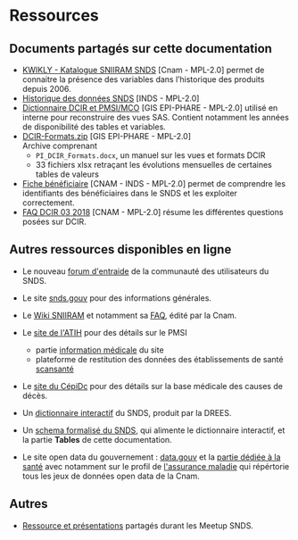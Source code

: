 # Ressources
<!-- SPDX-License-Identifier: MPL-2.0 -->

## Documents partagés sur cette documentation
- [KWIKLY - Katalogue SNIIRAM SNDS](kwikly.md) [Cnam - MPL-2.0] permet de connaitre la présence des variables dans l’historique des produits depuis 2006.
- [Historique des données SNDS](../files/2019_INDS_Historique-des-données-SNDS_MPL-2.0.pptx) [INDS - MPL-2.0]
- [Dictionnaire DCIR et PMSI/MCO](../files/2019-04_GIS_EPI-PHARE_DICO_DCIR_4_Vue_MPL-2.0.xlsx) [GIS EPI-PHARE - MPL-2.0] utilisé en interne pour reconstruire des vues SAS. Contient notamment les années de disponibilité des tables et variables.
- [DCIR-Formats.zip](../files/2019-04_GIS_EPI-PHARE_DCIR-Formats_MPL-2.0.zip) [GIS EPI-PHARE - MPL-2.0]  
Archive comprenant
  - `PI_DCIR_Formats.docx`, un manuel sur les vues et formats DCIR
  - 33  fichiers xlsx retraçant les évolutions mensuelles de certaines tables de valeurs
- [Fiche bénéficiaire](../files/Cnam/2019-06_CNAM-INDS_SNDS_Fiches_Thematiques_BENEF_MPL-2.0.pdf) [CNAM - INDS - MPL-2.0] permet de comprendre les identifiants des bénéficiaires dans le SNDS et les exploiter correctement.
- [FAQ DCIR 03 2018](../files/Cnam/2018-03-CNAM-FAQ_DCIR_MLP-2.0.xlsx) [CNAM - MPL-2.0] résume les différentes questions posées sur DCIR.


## Autres ressources disponibles en ligne

- Le nouveau [forum d'entraide](https://entraide.health-data-hub.fr) de la communauté des utilisateurs du SNDS.

- Le site [snds.gouv](https://www.snds.gouv.fr/SNDS/Accueil) 
pour des informations générales.

- Le [Wiki SNIIRAM](http://open-data-assurance-maladie.ameli.fr/wiki-sniiram/index.php/Accueil_-_Dictionnaire_de_donn%C3%A9es_SNIIRAM) 
et notamment sa [FAQ](http://open-data-assurance-maladie.ameli.fr/wiki-sniiram/index.php/Questions-R%C3%A9ponses),
édité par la Cnam.

- Le [site de l'ATIH](https://www.atih.sante.fr)
pour des détails sur le PMSI
    - partie [information médicale](https://www.atih.sante.fr/domaines-d-activites/information-medicale) du site
    - plateforme de restitution des données des établissements de santé [scansanté](https://www.scansante.fr) 

- Le [site du CépiDc](https://cepidc.inserm.fr/causes-medicales-de-deces/la-base-des-causes-medicales-de-deces)
pour des détails sur la base médicale des causes de décès.

- Un [dictionnaire interactif](http://dico-snds.health-data-hub.fr/) du SNDS, produit par la DREES.

- Un [schema formalisé du SNDS](https://gitlab.com/healthdatahub/schema-snds), 
qui alimente le dictionnaire interactif, et la partie **Tables** de cette documentation.

- Le site open data du gouvernement : [data.gouv](https://www.data.gouv.fr) et la [partie dédiée à la santé](https://www.data.gouv.fr/fr/topics/sante-et-social/) avec notamment sur le profil de [l'assurance maladie](https://www.data.gouv.fr/fr/organizations/caisse-nationale-de-l-assurance-maladie-des-travailleurs-salaries/) qui répértorie tous les jeux de données open data de la Cnam.  


## Autres
- [Ressource et présentations](meetup.md) partagés durant les Meetup SNDS.
  
